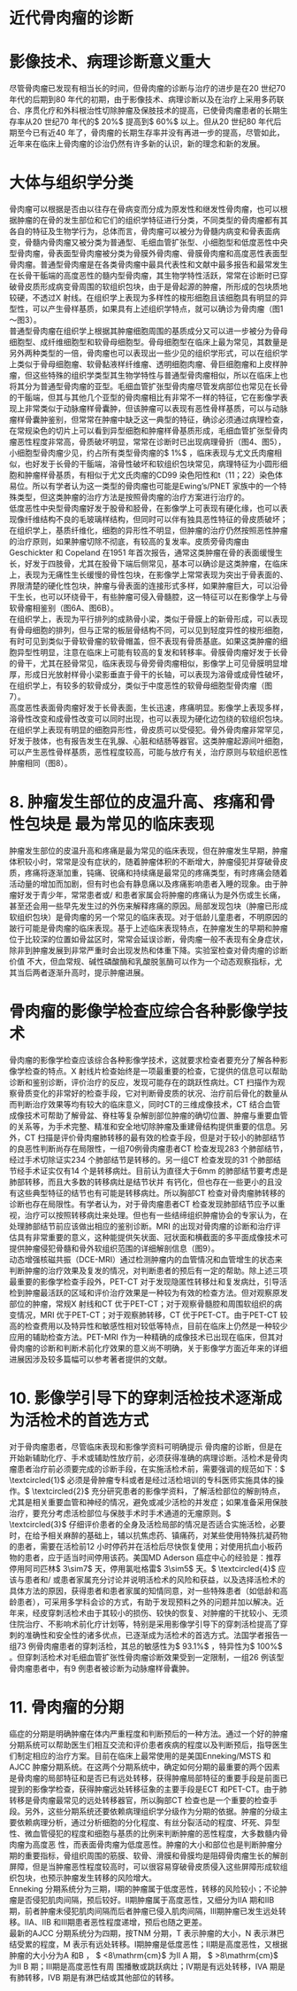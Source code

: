 # 近代骨肉瘤的诊断  
#  影像技术、病理诊断意义重大  
尽管骨肉瘤已发现有相当长的时间，但骨肉瘤的诊断与治疗的进步是在20 世纪70 年代的后期到80 年代的初期，由于影像技术、病理诊断以及在治疗上采用多药联合、序贯化疗和外科根治性切除肿瘤及保肢技术的提高，已使骨肉瘤患者的长期生存率从20 世纪70 年代的$ 20\%$  提高到$ 60\%$  以上。但从20 世纪80 年代后期至今已有近40 年了，骨肉瘤的长期生存率并没有再进一步的提高，尽管如此，近年来在临床上骨肉瘤的诊治仍然有许多新的认识，新的理念和新的发展。  
#  大体与组织学分类  
骨肉瘤可以根据是否由以往存在骨病变而分成为原发性和继发性骨肉瘤，也可以根据肿瘤的在骨的发生部位和它们的组织学特征进行分类，不同类型的骨肉瘤都有其各自的特征及生物学行为，总体而言，骨肉瘤可以被分为骨髓内病变和骨表面病变，骨髓内骨肉瘤又被分类为普通型、毛细血管扩张型、小细胞型和低度恶性中央型骨肉瘤，骨表面型骨肉瘤被分类为骨膜外骨肉瘤、骨膜骨肉瘤和高度恶性表面型骨肉瘤。普通型骨肉瘤是在各类骨肉瘤中最具代表性和文献中最多报告和最常发生在长骨干骺端的高度恶性的髓内型骨肉瘤，其生物学特性活跃，常常在诊断时已穿破骨皮质形成病变骨周围的软组织包块，由于是骨起源的肿瘤，所形成的包块质地较硬，不透过X 射线。在组织学上表现为多样性的梭形细胞且该细胞具有明显的异型性，可以产生骨样基质，如果具有上述组织学特点，就可以确诊为骨肉瘤（图1 ～图3）。  
普通型骨肉瘤在组织学上根据其肿瘤细胞周围的基质成分又可以进一步被分为骨母细胞型、成纤维细胞型和软骨母细胞型。骨母细胞型在临床上最为常见，其数量是另外两种类型的一倍，骨肉瘤也可以表现出一些少见的组织学形式，可以在组织学上类似于骨母细胞瘤、软骨黏液样纤维瘤、透明细胞肉瘤、骨巨细胞瘤和上皮样肿瘤，但这些特殊的组织学类型其生物学特性与普通型骨肉瘤相似，所以在临床上也将其分为普通型骨肉瘤的亚型。毛细血管扩张型骨肉瘤尽管发病部位也常见在长骨的干骺端，但其与其他几个亚型的骨肉瘤相比有非常不一样的特征，它在影像学表现上非常类似于动脉瘤样骨囊肿，但该肿瘤可以表现有恶性骨样基质，可以与动脉瘤样骨囊肿鉴别，但常常在肿瘤中缺乏这一典型的特征，确诊必须通过病理检查，在常规染色的切片上可以看到异型细胞和肿瘤样骨基质形成，毛细血管扩张型骨肉瘤恶性程度非常高，骨质破坏明显，常常在诊断时已出现病理骨折（图4、图5），小细胞型骨肉瘤少见，约占所有类型骨肉瘤的$ 1\%$ ，临床表现与尤文氏肉瘤相似，也好发于长骨的干骺端，溶骨性破坏和软组织包块常见，病理特征为小圆形细胞和肿瘤样骨基质，有相似于尤文氏肉瘤的CD99 染色阳性和t（11；22）染色体易位。所以有学者认为这一类型的骨肉瘤也可能是Ewing’s/PNET 家族中的一个特殊类型，但这类肿瘤的治疗方法是按照骨肉瘤的治疗方案进行治疗的。  
低度恶性中央型骨肉瘤好发于股骨和胫骨，在影像学上可表现有硬化缘，也可以表现像纤维结构不良的毛玻璃样结构，但同时可以伴有独具恶性特征的骨皮质破坏；在组织学上，基质纤维化，细胞的异形性不明显，但肿瘤的治疗仍然按照恶性肿瘤的治疗原则，如果肿瘤切除不彻底，有较高的复发率。皮质旁骨肉瘤由Geschickter 和 Copeland 在1951 年首次报告，通常这类肿瘤在骨的表面缓慢生长，好发于四肢骨，尤其在股骨下端后侧常见，基本可以确诊是这类肿瘤，在临床上，表现为无痛性生长缓慢的骨性包块，在影像学上常常表现为突出于骨表面的、界限清楚的硬化性包块，肿瘤与骨表面的连接形式多样，如果肿瘤巨大，可以沿骨干生长，也可以环绕骨干，有些肿瘤可侵入骨髓腔，这一特征可以在影像学上与骨软骨瘤相鉴别（图6A、图6B）。  
在组织学上，表现为平行排列的成熟骨小梁，类似于骨膜上的新骨形成，可以表现有骨母细胞的排列，但与正常的板层骨结构不同，可以见到轻度异性的梭形细胞，有时可见到类似于骨软骨瘤的软骨帽盖，但不表现有骨质基底。如果这类肿瘤的细胞异型性明显，注意在临床上可能有较高的复发和转移率。骨膜骨肉瘤好发于长骨的骨干，尤其在胫骨常见，临床表现与骨旁骨肉瘤相似，影像学上可见骨膜明显增厚，形成日光放射样骨小梁影垂直于骨干的长轴，可以表现为溶骨或成骨性破坏，在组织学上，有较多的软骨成分，类似于中度恶性的软骨母细胞型骨肉瘤（图7）。  
高度恶性表面骨肉瘤好发于长骨表面，生长迅速，疼痛明显。影像学上表现多样，溶骨性改变和成骨性改变可以同时出现，也可以表现为硬化边包绕的软组织包块。在组织学上表现有明显的细胞异形性，骨皮质可以受侵犯。骨外骨肉瘤非常罕见，好发于肢体，也有报告发生在乳腺、心脏和结肠等器官。这类肿瘤起源间叶细胞，可以产生恶性骨样基质，恶性程度较高，可能与放疗有关，治疗原则与软组织恶性肿瘤相同（图8）。  
# 8.  肿瘤发生部位的皮温升高、疼痛和骨性包块是 最为常见的临床表现  
肿瘤发生部位的皮温升高和疼痛是最为常见的临床表现，但在肿瘤发生早期，肿瘤体积较小时，常常是没有症状的，随着肿瘤体积的不断增大，肿瘤侵犯并穿破骨皮质，疼痛将逐渐加重，钝痛、锐痛和持续痛是最常见的疼痛类型，有时疼痛会随着活动量的增加而加剧，但有时也会有静息痛以及疼痛影响患者入睡的现象。由于肿瘤好发于青少年，常常患者或/ 和患者家属会将肿瘤的疼痛认为是外伤或生长痛，甚至还会用一些早先发生过的外伤来解释疼痛的原因。局部发现包块（肿瘤已形成软组织包块）是骨肉瘤的另一个常见的临床表现。对于低龄儿童患者，不明原因的跛行可能是骨肉瘤的临床表现。基于上述临床表现特点，在肿瘤发生的早期和肿瘤位于比较深的位置如骨盆区时，常常会延误诊断，骨肉瘤一般不表现有全身症状，除非到肿瘤发展到非常严重时会出现发热和体重下降。实验室检查对骨肉瘤的诊断价值 不大，但血常规、碱性磷酸酶和乳酸脱氢酶可以作为一个动态观察指标，尤其当后两者逐渐升高时，提示肿瘤进展。  
#  骨肉瘤的影像学检查应综合各种影像学技术  
骨肉瘤的影像学检查应该综合各种影像学技术，这就要求检查者要充分了解各种影像学检查的特点。X 射线片检查始终是一项最重要的检查，它提供的信息可以帮助诊断和鉴别诊断，评价治疗的反应，发现可能存在的跳跃性病灶。CT 扫描作为观察骨质变化的非常好的检查手段，它对判断骨皮质的状况、治疗前后骨化的数量从而判断治疗效果等均有较大的临床意义，同时CT的三维成像技术，CT 结合血管成像技术可帮助了解骨盆、脊柱等复杂解剖部位肿瘤的确切位置、肿瘤与重要血管的关系等，为手术完整、精准和安全地切除肿瘤及重建骨结构提供重要的信息。另外，CT 扫描是评价骨肉瘤肺转移的最有效的检查手段，但是对于较小的肺部结节的良恶性判断尚存在局限性，一组70例骨肉瘤患者CT 检查发现283 个肺部结节，经过手术切除证实234 个肺部结节是转移的。另一组CT 检查发现的31 个肺部结节经手术证实仅有14 个是转移病灶。目前认为直径大于6mm 的肺部结节要考虑是肺部转移，而且大多数的转移病灶是结节状并 有钙化，但也存在一些更小的且没有这些典型特征的结节也有可能是转移病灶。所以胸部CT 检查对骨肉瘤肺转移的诊断也存在局限性。有学者认为，对于骨肉瘤患者CT 检查发现肺部结节应予以重视，治疗可以按照转移病灶来处理。但也有一些结缔组织肿瘤协会的专家认为，在处理肺部结节前应该做出相应的鉴别诊断。MRI 的出现对骨肉瘤的诊断和治疗评估具有非常重要的意义，这种能提供矢状面、冠状面和横截面的多平面成像技术可提供肿瘤侵犯骨髓和骨外软组织范围的详细解剖信息（图9）。  
动态增强核磁共振（DCE-MRI）通过检测肿瘤内的血管情况和血管增生的状态来判断肿瘤的治疗效果及复发的情况，对判断患者的预后有一定的帮助。除上述三项最重要的影像学检查手段外，PET-CT 对于发现隐匿性转移灶和复发病灶，引导活检到肿瘤最活跃的区域和评价治疗效果是一种较为有效的检查方法。但对观察原发部位的肿瘤，常规X 射线和CT 优于PET-CT；对于观察骨髓腔和周围软组织的病变情况，MRI 优于PET-CT；对于观察肺转移，CT 优于PET-CT。由于PET-CT 较高的检查费用以及特异性和敏感性相对较低等特点，目前在临床上仍然是一种较少应用的辅助检查方法。PET-MRI 作为一种精确的成像技术已出现在临床，但其对骨肉瘤的诊断和判断术前化疗效果的意义尚不明确，关于影像学方面近年来的详细进展因涉及较多篇幅可以参考著者提供的文献。  
# 10. 影像学引导下的穿刺活检技术逐渐成为活检术的首选方式  
对于骨肉瘤患者，尽管临床表现和影像学资料可明确提示 骨肉瘤的诊断，但是在开始新辅助化疗、手术或辅助性放疗前，必须获得准确的病理诊断。活检术是骨肉瘤患者治疗前必须要完成的诊断手段，在实施活检术前，需要强调的规范如下：$ \textcircled{1}$    必须是骨肿瘤专科或者是经过活检培训的专科医师实施具体的操作。$ \textcircled{2}$    充分研究患者的影像学资料，了解活检部位的解剖特点，尤其是相关重要血管和神经的情况，避免或减少活检的并发症；如果准备采用保肢治疗，要充分考虑活检部位与保肢手术时手术通道的无瘤原则。$ \textcircled{3}$    仔细评价患者的全身及活检局部的情况是否适合实施活检，必要时，在给予相关麻醉的基础上，辅以抗焦虑药、镇痛药，对某些使用特殊抗凝药物的患者，需要在活检前12 小时停药并在活检后尽快恢复使用；对使用抗血小板药物的患者，应于适当时间停用该药。美国MD Aderson 癌症中心的经验是：推荐停用阿司匹林$ 3\sim7$  天，停用氯吡格雷$ 3\sim5$  天。$ \textcircled{4}$    应该与患者和/ 或患者家属充分讨论并说明活检术的风险和获益，以及选择活检术的具体方法的原因，获得患者和患者家属的知情同意，对一些特殊患者（如低龄和高龄患者），可采用多学科会诊的方式，有助于发现预料之外的问题并加以解决。近年来，经皮穿刺活检术由于其较小的损伤、较快的恢复、对肿瘤的干扰较小、无须住院治疗、不影响术前化疗计划等，特别是采用影像学引导下的穿刺活检提高了穿刺的准确性和安全性的诸多优点，已逐渐成为活检术的首选方式。法国学者报告一组73 例骨肉瘤患者的穿刺活检，其总的敏感性为$ 93.1\%$ ，特异性为$ 100\%$ 。但穿刺活检术对毛细血管扩张性骨肉瘤诊断效果受到一定限制，一组26 例该型骨肉瘤患者中，有9 例患者被诊断为动脉瘤样骨囊肿。  
# 11. 骨肉瘤的分期  
癌症的分期是明确肿瘤在体内严重程度和判断预后的一种方法。通过一个好的肿瘤分期系统可以帮助医生们相互交流和评价患者疾病的程度以及判断预后，指导医生们制定相应的治疗方案。目前在临床上最常使用的是美国Enneking/MSTS 和AJCC 肿瘤分期系统。在这两个分期系统中，确定如何分期的最重要的两个因素是骨肉瘤的局部特征和是否已有远处转移，获得肿瘤局部特征的重要手段是前面已提到的影像学检查，获得肿瘤远处转移征象的主要手段是ECT 和PET-CT。由于肺转移是骨肉瘤最常见的远处转移器官，所以胸部CT 检查也是一个重要的检查手段。另外，这些分期系统还要依赖病理组织学分级作为分期的依据。肿瘤的分级主要依赖病理分析，通过分析细胞的分化程度、有丝分裂活动的程度、坏死、异型性、微血管侵犯的程度和细胞与基质的比例来判断肿瘤的恶性程度，大多数髓内骨肉瘤为高度恶 性，而表面骨肉瘤为低度恶性。肿瘤的大小和部位也是判断肿瘤分期的重要指标，骨组织周围的筋膜、软骨、滑膜和骨膜均是阻碍骨肉瘤生长的解剖屏障，但是当肿瘤恶性程度较高时，可以很容易穿破骨皮质侵入这些屏障形成软组织包块，也预示肿瘤发生转移的风险增大。  
Enneking 分期系统分为三期，Ⅰ期的肿瘤属于低度恶性，转移的风险较小；不论肿瘤是否侵犯肌肉间隔，预后较好。Ⅱ期肿瘤属于高度恶性，又细分为ⅡA 期和ⅡB 期，前者肿瘤未侵犯肌肉间隔而后者肿瘤已侵入肌肉间隔，Ⅲ期肿瘤已发生远处转 移。ⅡA、ⅡB 和Ⅲ期患者恶性程度递增，预后也随之更差。  
最新的AJCC 分期系统分为四期，按TNM 分期，T 表示肿瘤的大小，N 表示淋巴结受累的程度，M 表示有远处转移。Ⅰ期肿瘤是低度恶性；Ⅱ期是高度恶性，又根据肿瘤的大小分为A 和B ， $ <8\mathrm{cm}$      为Ⅱ A  期， $ >8\mathrm{cm}$       为Ⅱ B  期；Ⅲ期是高度恶性有周 围播散或跳跃病灶；Ⅳ期是有远处转移，ⅣA 期是有肺转移，ⅣB 期是有淋巴结或其他部位的转移。  
